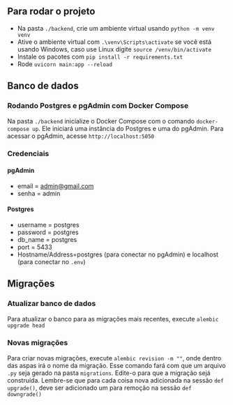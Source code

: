## Para rodar o projeto
- Na pasta `./backend`, crie um ambiente virtual usando `python -m venv venv`
- Ative o ambiente virtual com `.\venv\Scripts\activate` se você está usando Windows, caso use Linux digite `source /venv/bin/activate`
- Instale os pacotes com `pip install -r requirements.txt`
- Rode `uvicorn main:app --reload`


## Banco de dados
### Rodando Postgres e pgAdmin com Docker Compose
Na pasta `./backend` inicialize o Docker Compose com o comando `docker-compose up`. Ele iniciará uma instância do Postgres e uma do pgAdmin.
Para acessar o pgAdmin, acesse `http://localhost:5050`

### Credenciais
#### pgAdmin
- email = admin@gmail.com
- senha = admin

#### Postgres
- username = postgres
- password = postgres
- db_name = postgres
- port = 5433
- Hostname/Address=postgres (para conectar no pgAdmin) e localhost (para conectar no `.env`)

## Migrações
### Atualizar banco de dados
Para atualizar o banco para as migrações mais recentes, execute `alembic upgrade head`

### Novas migrações
Para criar novas migrações, execute `alembic revision -m ""`, onde dentro das aspas irá o nome da migração.
Esse comando fará com que um arquivo `.py` seja gerado na pasta `migrations`. Edite-o para que a migração sejá construída.
Lembre-se que para cada coisa nova adicionada na sessão `def upgrade()`, deve ser adicionado um para remoção na sessão `def downgrade()`